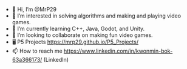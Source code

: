 - 👋 Hi, I’m @MrP29
- 👀 I’m interested in solving algorithms and making and playing video games.
- 🌱 I’m currently learning C++, Java, Godot, and Unity.
- 💞️ I’m looking to collaborate on making fun video games.
- 🖥 P5 Projects https://mrp29.github.io/P5_Projects/
- 📫 How to reach me https://www.linkedin.com/in/kwonmin-bok-63a366173/ (LinkedIn)

<!---
MrP29/MrP29 is a ✨ special ✨ repository because its `README.md` (this file) appears on your GitHub profile.
You can click the Preview link to take a look at your changes.
--->
